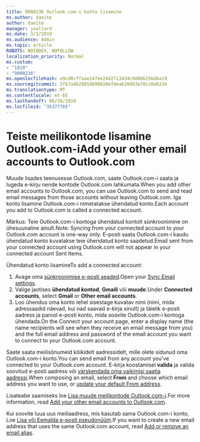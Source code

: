 ```yaml
---
title: 9000236 Outlook.com-i konto lisamine
ms.author: daeite
author: daeite
manager: joallard
ms.date: 3/1/2019
ms.audience: Admin
ms.topic: article
ROBOTS: NOINDEX, NOFOLLOW
localization_priority: Normal
ms.custom:
- "1819"
- "9000236"
ms.openlocfilehash: e9cd0cffaae247ee2442713434c9d8bb256dba19
ms.sourcegitcommit: 5fb7a4b28859690020efdea630d03e70cc0e6334
ms.translationtype: MT
ms.contentlocale: et-EE
ms.lasthandoff: 06/28/2019
ms.locfileid: "35377765"
---
```

# <a name="add-your-other-email-accounts-to-outlookcom"></a><span data-ttu-id="a3a83-102">Teiste meilikontode lisamine Outlook.com-i</span><span class="sxs-lookup"><span data-stu-id="a3a83-102">Add your other email accounts to Outlook.com</span></span>

<span data-ttu-id="a3a83-103">Muude lisades teenusesse Outlook.com, saate Outlook.com-i saata ja lugeda e-kirju nende kontode Outlook.com lahkumata.</span><span class="sxs-lookup"><span data-stu-id="a3a83-103">When you add other email accounts to Outlook.com, you can use Outlook.com to send and read email messages from those accounts without leaving Outlook.com.</span></span> <span data-ttu-id="a3a83-104">Iga konto lisamine Outlook.com-i nimetatakse ühendatud konto.</span><span class="sxs-lookup"><span data-stu-id="a3a83-104">Each account you add to Outlook.com is called a connected account.</span></span>

<span data-ttu-id="a3a83-105">Märkus: Teie Outlook.com-i kontoga ühendatud kontolt sünkroonimine on ühesuunaline ainult.</span><span class="sxs-lookup"><span data-stu-id="a3a83-105">Note: Syncing from your connected account to your Outlook.com account is one-way only.</span></span> <span data-ttu-id="a3a83-106">E-posti saata Outlook.com-i kaudu ühendatud konto kuvatakse teie ühendatud konto saadetud.</span><span class="sxs-lookup"><span data-stu-id="a3a83-106">Email sent from your connected account using Outlook.com will not appear in your connected account Sent Items.</span></span>

<span data-ttu-id="a3a83-107">Ühendatud konto lisamine</span><span class="sxs-lookup"><span data-stu-id="a3a83-107">To add a connected account:</span></span>

1. <span data-ttu-id="a3a83-108">Avage oma [sünkroonimise e-posti seaded](https://go.microsoft.com/fwlink/?linkid=875264).</span><span class="sxs-lookup"><span data-stu-id="a3a83-108">Open your [Sync Email settings](https://go.microsoft.com/fwlink/?linkid=875264).</span></span>
2. <span data-ttu-id="a3a83-109">Valige jaotises **ühendatud kontod**, **Gmaili** või **muude**.</span><span class="sxs-lookup"><span data-stu-id="a3a83-109">Under **Connected accounts**, select **Gmail** or **Other email accounts**.</span></span>
3. <span data-ttu-id="a3a83-110">Loo ühendus oma konto lehel sisestage kuvatav nimi (nimi, mida adressaadid näevad, kui nad saavad e-kirja sinult) ja täielik e-posti aadress ja parool e-posti konto, mida soovite Outlook.com-i kontoga ühendada.</span><span class="sxs-lookup"><span data-stu-id="a3a83-110">On the Connect your account page, enter a display name (the name recipients will see when they receive an email message from you) and the full email address and password of the email account you want to connect to your Outlook.com account.</span></span>

<span data-ttu-id="a3a83-111">Saate saata meilisõnumeid kõikidelt aadressidelt, mille olete sidunud oma Outlook.com-i konto.</span><span class="sxs-lookup"><span data-stu-id="a3a83-111">You can send email from any account you've connected to your Outlook.com account.</span></span> <span data-ttu-id="a3a83-112">E-kirja koostamisel **valida** ja valida soovitud e-posti aadress või [värskendada oma vaikimisi saatja aadressi](https://go.microsoft.com/fwlink/?linkid=875264).</span><span class="sxs-lookup"><span data-stu-id="a3a83-112">When composing an email, select **From** and choose which email address you want to use, or [update your default From address](https://go.microsoft.com/fwlink/?linkid=875264).</span></span>

<span data-ttu-id="a3a83-113">Lisateabe saamiseks loe [Lisa muude meilikontode Outlook.com-i](https://support.office.com/article/c5224df4-5885-4e79-91ba-523aa743f0ba).</span><span class="sxs-lookup"><span data-stu-id="a3a83-113">For more information, read [Add your other email accounts to Outlook.com](https://support.office.com/article/c5224df4-5885-4e79-91ba-523aa743f0ba).</span></span>

<span data-ttu-id="a3a83-114">Kui soovite luua uus meiliaadress, mis kasutab sama Outlook.com-i konto, Loe [Lisa või Eemalda e-posti pseudonüüm](https://support.office.com/article/459b1989-356d-40fa-a689-8f285b13f1f2).</span><span class="sxs-lookup"><span data-stu-id="a3a83-114">If you want to create a new email address that uses the same Outlook.com account, read [Add or remove an email alias](https://support.office.com/article/459b1989-356d-40fa-a689-8f285b13f1f2).</span></span>